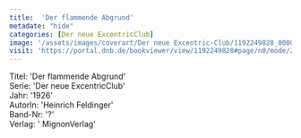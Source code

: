 ```yaml
---
title:  'Der flammende Abgrund'
metadate: "hide"
categories: [Der neue ExcentricClub]
image: '/assets/images/coverart/Der neue Excentric-Club/1192249828_00000010.jpg'
visit: 'https://portal.dnb.de/bookviewer/view/1192249828#page/n0/mode/2up'
---
```

Titel: 'Der flammende Abgrund' <br>
Serie: 'Der neue ExcentricClub' <br>
Jahr: '1926' <br>
AutorIn: 'Heinrich Feldinger' <br>
Band-Nr: '?' <br>
Verlag: ' MignonVerlag'